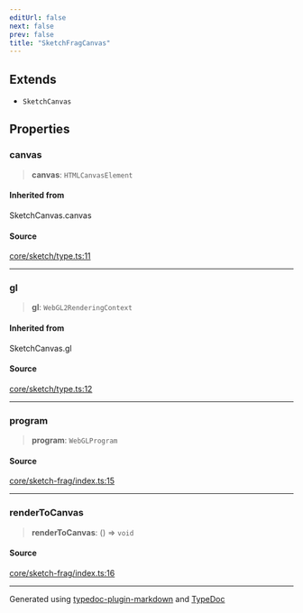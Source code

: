 ```yaml
---
editUrl: false
next: false
prev: false
title: "SketchFragCanvas"
---
```


## Extends

- `SketchCanvas`

## Properties

### canvas

> **canvas**: `HTMLCanvasElement`

#### Inherited from

SketchCanvas.canvas

#### Source

[core/sketch/type.ts:11](https://github.com/tetracalibers/sketchgl/blob/efe48d3/lib/core/sketch/type.ts#L11)

***

### gl

> **gl**: `WebGL2RenderingContext`

#### Inherited from

SketchCanvas.gl

#### Source

[core/sketch/type.ts:12](https://github.com/tetracalibers/sketchgl/blob/efe48d3/lib/core/sketch/type.ts#L12)

***

### program

> **program**: `WebGLProgram`

#### Source

[core/sketch-frag/index.ts:15](https://github.com/tetracalibers/sketchgl/blob/efe48d3/lib/core/sketch-frag/index.ts#L15)

***

### renderToCanvas

> **renderToCanvas**: () => `void`

#### Source

[core/sketch-frag/index.ts:16](https://github.com/tetracalibers/sketchgl/blob/efe48d3/lib/core/sketch-frag/index.ts#L16)

***
Generated using [typedoc-plugin-markdown](https://www.npmjs.com/package/typedoc-plugin-markdown) and [TypeDoc](https://typedoc.org/)
